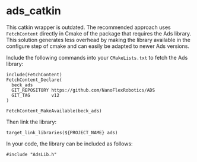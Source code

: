 # ads_catkin

This catkin wrapper is outdated. The recommended approach uses `FetchContent` directly in Cmake of the package that requires the Ads library. This solution generates less overhead by making the library available in the configure step of cmake and can easily be adapted to newer Ads versions.

Include the following commands into your `CMakeLists.txt` to fetch the Ads library:

```
include(FetchContent)
FetchContent_Declare(
  beck_ads
  GIT_REPOSITORY https://github.com/NanoFlexRobotics/ADS
  GIT_TAG        v12
)

FetchContent_MakeAvailable(beck_ads)
```

Then link the library:

```
target_link_libraries(${PROJECT_NAME} ads)
```

In your code, the library can be included as follows:

```
#include "AdsLib.h"
```
